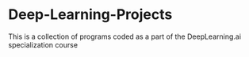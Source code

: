 # Deep-Learning-Projects
This is a collection of programs coded as a part of the DeepLearning.ai specialization course
